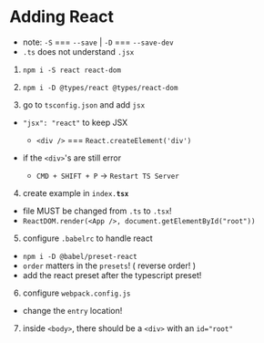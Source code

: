 # Adding React

-   note: `-S` === `--save` | `-D` === `--save-dev`
-   `.ts` does not understand `.jsx`

1. `npm i -S react react-dom`

2. `npm i -D @types/react @types/react-dom`

3. go to `tsconfig.json` and add `jsx`

-   `"jsx": "react"` to keep JSX

    -   `<div />` === `React.createElement('div')`

-   if the `<div>`'s are still error

    -   `CMD + SHIFT + P` -> `Restart TS Server`

4. create example in `index.`**`tsx`**

-   file MUST be changed from `.ts` to `.tsx`!
-   `ReactDOM.render(<App />, document.getElementById("root"))`

5. configure `.babelrc` to handle react

-   `npm i -D @babel/preset-react`
-   `order` matters in the `presets`! ( reverse order! )
-   add the react preset after the typescript preset!

6. configure `webpack.config.js`

-   change the `entry` location!

7. inside `<body>`, there should be a `<div>` with an `id="root"`
